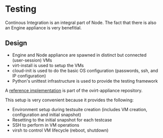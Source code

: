 # Testing

Continous Integration is an integral part of Node.
The fact that there is also an Engine appliance is very benefitial.

## Design

* Engine and Node appliance are spawned in distinct but connected (user-session) VMs
* virt-install is used to setup the VMs
* cloud-init is used to do the basic OS configuration (passwords, ssh, and IP configuration)
* Python's unittest infrastructure is used to provide the testing framework

A [reference implementation](https://gerrit.ovirt.org/gitweb?p=ovirt-appliance.git;a=tree;f=tests) is part of the ovirt-appliance repository.

This setup is very convenient because it provides the following:

* Environment setup during testsuite creation (includes VM creation, configuration and initial snapshot)
* Resetting to the initial snapshot for each testcase
* SSH to perform in VM operations
* virsh to control VM lifecycle (reboot, shutdown)